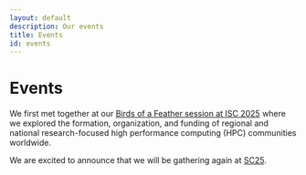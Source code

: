 ```yaml
---
layout: default
description: Our events
title: Events
id: events
---
```


# Events

We first met together at our [Birds of a Feather session at ISC 2025](https://hpc-sig.org.uk/index.php/event/isc2025-bof-hpc-communities/) where we explored the formation, organization, and funding of regional and national research-focused high performance computing (HPC) communities worldwide.

We are excited to announce that we will be gathering again at [SC25](https://sc25.supercomputing.org).
